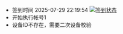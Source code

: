 - 签到时间 2025-07-29 22:19:54 [![签到状态](https://github.com/zdu2022/189cloud/actions/workflows/main.yml/badge.svg?branch=main)](https://github.com/zdu2022/189cloud/actions/workflows/main.yml)
- 开始执行帐号1
- 设备ID不存在，需要二次设备校验
